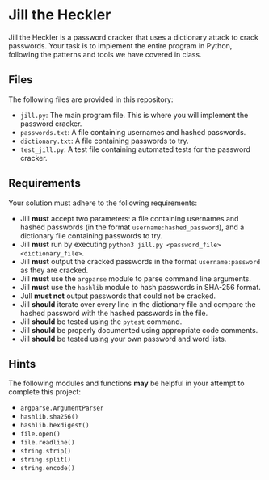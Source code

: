 # Jill the Heckler

Jill the Heckler is a password cracker that uses a dictionary attack to crack passwords. Your task is to implement the entire program in Python, following the patterns and tools we have covered in class.

## Files

The following files are provided in this repository:

- `jill.py`: The main program file. This is where you will implement the password cracker.
- `passwords.txt`: A file containing usernames and hashed passwords.
- `dictionary.txt`: A file containing passwords to try.
- `test_jill.py`: A test file containing automated tests for the password cracker.

## Requirements

Your solution must adhere to the following requirements:

- Jill **must** accept two parameters: a file containing usernames and hashed passwords (in the format `username:hashed_password`), and a dictionary file containing passwords to try.
- Jill **must** run by executing `python3 jill.py <password_file> <dictionary_file>`.
- Jill **must** output the cracked passwords in the format `username:password` as they are cracked.
- Jill **must** use the `argparse` module to parse command line arguments.
- Jill **must** use the `hashlib` module to hash passwords in SHA-256 format.
- Jull **must not** output passwords that could not be cracked.
- Jill **should** iterate over every line in the dictionary file and compare the hashed password with the hashed passwords in the file.
- Jill **should** be tested using the `pytest` command.
- Jill **should** be properly documented using appropriate code comments.
- Jill **should** be tested using your own password and word lists.

## Hints

The following modules and functions **may** be helpful in your attempt to complete this project:

- `argparse.ArgumentParser`
- `hashlib.sha256()`
- `hashlib.hexdigest()`
- `file.open()`
- `file.readline()`
- `string.strip()`
- `string.split()`
- `string.encode()`